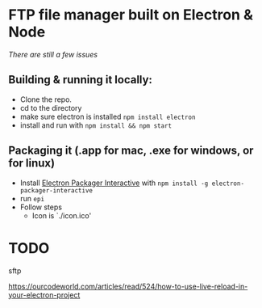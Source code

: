 # FTP file manager built on Electron & Node

_There are still a few issues_

## Building & running it locally:
- Clone the repo.
- cd to the directory
- make sure electron is installed `npm install electron`
- install and run with `npm install && npm start`

## Packaging it (.app for mac, .exe for windows, or for linux)
- Install [Electron Packager Interactive](https://github.com/Urucas/electron-packager-interactive) with `npm install -g electron-packager-interactive`
- run `epi`
- Follow steps
  - Icon is `./icon.ico'


# TODO

sftp

https://ourcodeworld.com/articles/read/524/how-to-use-live-reload-in-your-electron-project
